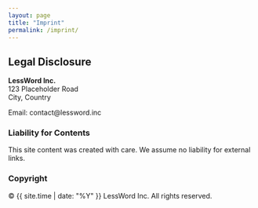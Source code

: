 ```yaml
---
layout: page
title: "Imprint"
permalink: /imprint/
---
```

<h2>Legal Disclosure</h2>
<p><strong>LessWord Inc.</strong><br>
123 Placeholder Road<br>
City, Country</p>

<p>Email: contact@lessword.inc</p>

<h3>Liability for Contents</h3>
<p>This site content was created with care. We assume no liability for external links.</p>

<h3>Copyright</h3>
<p>© {{ site.time | date: "%Y" }} LessWord Inc. All rights reserved.</p>

<!-- TODO: Replace with your jurisdiction-specific legal text. -->

